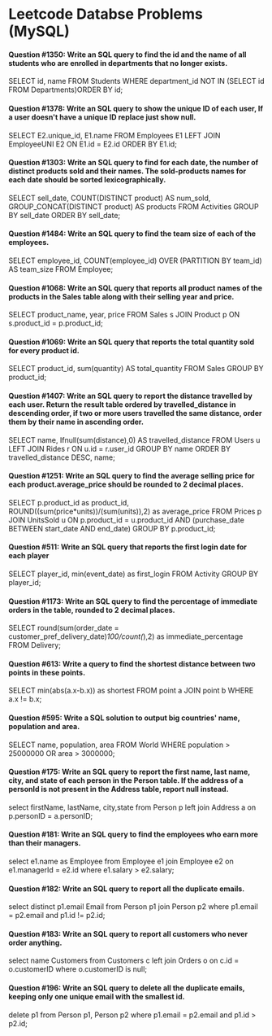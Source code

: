 <h1>Leetcode Databse Problems (MySQL)

#### Question #1350: Write an SQL query to find the id and the name of all students who are enrolled in departments that no longer exists.

SELECT id, name FROM Students WHERE department_id NOT IN (SELECT id FROM Departments)ORDER BY id;

#### Question #1378: Write an SQL query to show the unique ID of each user, If a user doesn't have a unique ID replace just show null.

SELECT E2.unique_id, E1.name FROM Employees E1 LEFT JOIN EmployeeUNI E2 ON E1.id = E2.id ORDER BY E1.id;

#### Question #1303: Write an SQL query to find for each date, the number of distinct products sold and their names. The sold-products names for each date should be sorted lexicographically. 

SELECT sell_date, COUNT(DISTINCT product) AS num_sold, GROUP_CONCAT(DISTINCT product) AS products FROM Activities GROUP BY sell_date ORDER BY sell_date;

#### Question #1484: Write an SQL query to find the team size of each of the employees.

SELECT employee_id, COUNT(employee_id) OVER (PARTITION BY team_id) AS team_size FROM Employee;

#### Question #1068: Write an SQL query that reports all product names of the products in the Sales table along with their selling year and price.

SELECT product_name, year, price FROM Sales s JOIN Product p ON s.product_id = p.product_id; 

#### Question #1069: Write an SQL query that reports the total quantity sold for every product id.

SELECT product_id, sum(quantity) AS total_quantity FROM Sales GROUP BY product_id;

#### Question #1407: Write an SQL query to report the distance travelled by each user. Return the result table ordered by travelled_distance in descending order, if two or more users travelled the same distance, order them by their name in ascending order.

SELECT name, Ifnull(sum(distance),0) AS travelled_distance FROM Users u LEFT JOIN Rides r ON u.id = r.user_id GROUP BY name ORDER BY travelled_distance DESC, name;

#### Question #1251: Write an SQL query to find the average selling price for each product.average_price should be rounded to 2 decimal places.

SELECT p.product_id as product_id, ROUND((sum(price*units))/(sum(units)),2) as average_price FROM Prices p JOIN UnitsSold u ON p.product_id = u.product_id AND (purchase_date BETWEEN start_date AND end_date) GROUP BY p.product_id;

#### Question #511: Write an SQL query that reports the first login date for each player
SELECT player_id, min(event_date) as first_login FROM Activity GROUP BY player_id;

#### Question #1173: Write an SQL query to find the percentage of immediate orders in the table, rounded to 2 decimal places.
SELECT round(sum(order_date = customer_pref_delivery_date)*100/count(*),2) as immediate_percentage FROM Delivery;

#### Question #613: Write a query to find the shortest distance between two points in these points.
SELECT min(abs(a.x-b.x)) as shortest FROM point a JOIN point b WHERE a.x != b.x;

#### Question #595: Write a SQL solution to output big countries' name, population and area.
SELECT name, population, area FROM World WHERE population > 25000000 OR area > 3000000;

#### Question #175: Write an SQL query to report the first name, last name, city, and state of each person in the Person table. If the address of a personId is not present in the Address table, report null instead.
select firstName, lastName,  city,state from Person p left join Address a on p.personID = a.personID;
  
#### Question #181: Write an SQL query to find the employees who earn more than their managers.
select e1.name as Employee from Employee e1 join Employee e2 on e1.managerId = e2.id where e1.salary > e2.salary;

#### Question #182: Write an SQL query to report all the duplicate emails.
 select distinct p1.email Email from Person p1 join Person p2 where p1.email = p2.email and p1.id != p2.id;
  
#### Question #183: Write an SQL query to report all customers who never order anything.
select name Customers from Customers c left join Orders o on c.id = o.customerID where o.customerID is null;

#### Question #196: Write an SQL query to delete all the duplicate emails, keeping only one unique email with the smallest id.  
delete p1 from Person p1, Person p2 where p1.email = p2.email and p1.id > p2.id;

